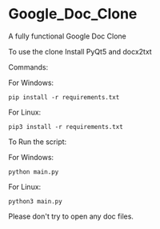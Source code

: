 # Google_Doc_Clone
A fully functional Google Doc Clone

To use the clone
Install PyQt5 and docx2txt 

Commands:

For Windows:
```
pip install -r requirements.txt
```

For Linux:
```
pip3 install -r requirements.txt
```

To Run the script:

For Windows:
```
python main.py
```

For Linux:
```
python3 main.py
```

Please don't try to open any doc files.
